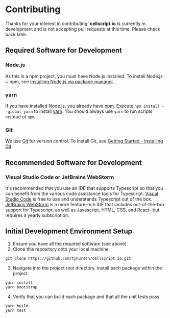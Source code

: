 # Contributing
Thanks for your interest in contributing. **cellscript.io** is currently in development and is not accepting pull requests at this time. Please check back later.

## Required Software for Development

### Node.js
As this is a npm project, you must have Node.js installed.
To install Node.js + npm, see [Installing Node.js via package manager
  ](https://nodejs.org/en/download/package-manager/).

### yarn
If you have installed Node.js, you already have [npm](https://www.npmjs.com/). Execute `npm install --global yarn` to install [yarn](https://yarnpkg.com/). You should always use `yarn` to run scripts instead of `npm`.

### Git
We use [Git](https://git-scm.com/) for version control. To install Git, see [Getting Started - Installing Git](https://git-scm.com/book/en/v2/Getting-Started-Installing-Git).


## Recommended Software for Development

### Visual Studio Code or JetBrains WebStorm
It's recommended that you use an IDE that supports Typescript so that you can benefit from the various code assistance tools for Typescript. [Visual Studio Code](https://code.visualstudio.com/) is free to use and understands Typescript out of the box. [JetBrains WebStorm](https://www.jetbrains.com/webstorm/) is a more feature-rich IDE that includes out-of-the-box support for Typescript, as well as Javascript, HTML, CSS, and React- but requires a yearly subscription.

## Initial Development Environment Setup
1. Ensure you have all the required software (see above).
2. Clone this repository onto your local machine.
```
git clone https://github.com/tyhurson/cellscript.io.git
```
3. Navigate into the project root directory. Install each package within the project.
```
yarn install
yarn bootstrap
```
4. Verify that you can build each package and that all the unit tests pass.
```
yarn build
yarn test
```
